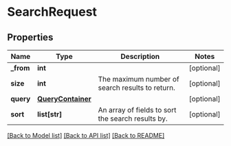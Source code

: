 # SearchRequest

## Properties
Name | Type | Description | Notes
------------ | ------------- | ------------- | -------------
**_from** | **int** |  | [optional] 
**size** | **int** | The maximum number of search results to return. | [optional] 
**query** | [**QueryContainer**](QueryContainer.md) |  | [optional] 
**sort** | **list[str]** | An array of fields to sort the search results by. | [optional] 

[[Back to Model list]](../README.md#documentation-for-models) [[Back to API list]](../README.md#documentation-for-api-endpoints) [[Back to README]](../README.md)


